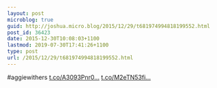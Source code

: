 ```yaml
---
layout: post
microblog: true
guid: http://joshua.micro.blog/2015/12/29/t681974994818199552.html
post_id: 36423
date: 2015-12-30T10:08:03+1100
lastmod: 2019-07-30T17:41:26+1100
type: post
url: /2015/12/29/t681974994818199552.html
---
```

#aggiewithers [t.co/A3093Pnr0...](https://t.co/A3093Pnr0T) [t.co/M2eTN53fi...](https://t.co/M2eTN53fix)
